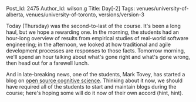 Post_Id: 2475
Author_Id: wilson.g
Title: Day[-2]
Tags: venues/university-of-alberta, venues/university-of-toronto, versions/version-3

<p>Today (Thursday) was the second-to-last of the course. It's been a long haul, but we hope a rewarding one. In the morning, the students had an hour-long overview of results from empirical studies of real-world software engineering; in the afternoon, we looked at how traditional and agile development processes are responses to those facts. Tomorrow morning, we'll spend an hour talking about what's gone right and what's gone wrong, then head out for a farewell lunch.</p>
<p>And in late-breaking news, one of the students, Mark Tovey, has started a blog on <a href="http://opensourcecognitivescience.wordpress.com/">open source cognitive science</a>. Thinking about it now, we should have required all of the students to start and maintain blogs during the course; here's hoping some will do it now of their own accord (hint, hint).</p>

